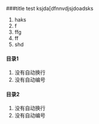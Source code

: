 ###title test
ksjda[dfnnvdjsjdoadsks
1. haks
2. f
3. ffg
4. ff
5. shd

#### 目录1
1. 没有自动换行
2. 没有自动编号
#### 目录2
1. 没有自动换行
2. 没有自动编号
